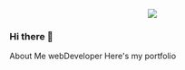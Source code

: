 <p align="center">
  <img src="https://capsule-render.vercel.app/api?type=waving&color=F0A711&height=300&section=header&text=WooJungYang&fontSize=70" />
</p>

### Hi there 👋

<!--
**woojungyang/woojungyang** is a ✨ _special_ ✨ repository because its `README.md` (this file) appears on your GitHub profile.

Here are some ideas to get you started:

- 🔭 I’m currently working on ...
- 🌱 I’m currently learning ...
- 👯 I’m looking to collaborate on ...
- 🤔 I’m looking for help with ...
- 💬 Ask me about ...
- 📫 How to reach me: ...
- 😄 Pronouns: ...
- ⚡ Fun fact: ...
-->


About Me
webDeveloper
Here's my portfolio

